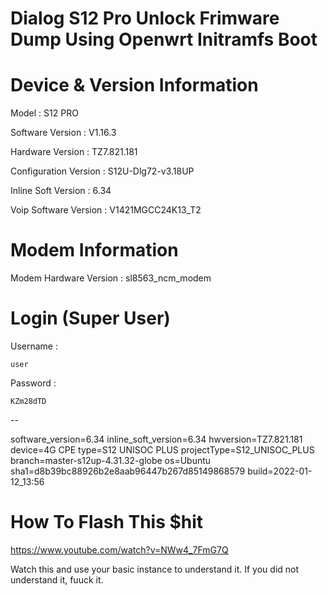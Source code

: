 # Dialog S12 Pro Unlock Frimware Dump Using Openwrt Initramfs Boot 

# Device & Version Information

Model : S12 PRO

Software Version : V1.16.3

Hardware Version : TZ7.821.181

Configuration Version : S12U-Dlg72-v3.18UP

Inline Soft Version : 6.34

Voip Software Version : V1421MGCC24K13_T2

# Modem Information

Modem Hardware Version : sl8563_ncm_modem

# Login (Super User)

Username : 
```
user 
```
Password : 
```
KZm28dTD
```

--

software_version=6.34
inline_soft_version=6.34
hwversion=TZ7.821.181
device=4G CPE
type=S12 UNISOC PLUS
projectType=S12_UNISOC_PLUS
branch=master-s12up-4.31.32-globe
os=Ubuntu
sha1=d8b39bc88926b2e8aab96447b267d85149868579
build=2022-01-12_13:56


# How To Flash This $hit 

https://www.youtube.com/watch?v=NWw4_7FmG7Q

 Watch this and use your basic instance to understand it. If you did not understand it, fuuck it. 
